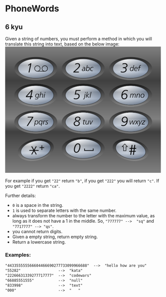 # PhoneWords
## 6 kyu

Given a string of numbers, you must perform a method in which you will translate this string into text, based on the below image:
![](Telephone-keypad2.svg.png)

For example if you get `"22"` return `"b"`, if you get `"222"` you will return `"c"`. If you get `"2222"` return `"ca"`.

Further details:

  - `0` is a space in the string.
  - `1` is used to separate letters with the same number.
  - always transform the number to the letter with the maximum value, as long as it does not have a 1 in the middle. So, `"777777" -->  "sq"` and `"7717777" --> "qs"`.
  - you cannot return digits.
  - Given a empty string, return empty string.
  - Return a lowercase string.

### Examples:
```
"443355555566604466690277733099966688"  -->  "hello how are you"
"55282"                 -->  "kata"
"22266631339277717777"  -->  "codewars"
"66885551555"           -->  "null"
"833998"                -->  "text"
"000"                   -->  "   "
```
